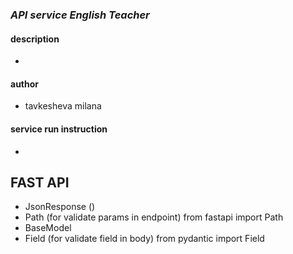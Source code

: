### *API service English Teacher*


#### description

- 

#### author

- tavkesheva milana

#### service run instruction

-


## FAST API

- JsonResponse ()
- Path (for validate params in endpoint) from fastapi import Path
- BaseModel
- Field (for validate field in body) from pydantic import Field